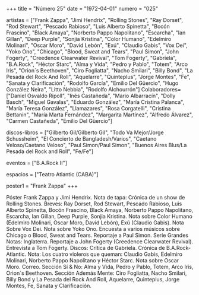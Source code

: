 +++
title = "Número 25"
date = "1972-04-01"
numero = "025"

artistas = ["Frank Zappa", "Jimi Hendrix", "Rolling Stones", "Ray Dorset", "Rod Stewart", "Pescado Rabioso", "Luis Alberto Spinetta", "Bocón Frascino", "Black Amaya", "Norberto Pappo Napolitano", "Escarcha", "Ian Gillan", "Deep Purple", "Sonjia Kristina", "Color Humano", "Edelmiro Molinari", "Oscar Moro", "David Lebón", "Exú", "Claudio Gabis", "Vox Dei", "Yoko Ono", "Chicago", "Blood, Sweat and Tears", "Paul Simon", "John Fogerty", "Creedence Clearwater Revival", "Tom Fogerty", "Gabriela", "B.A.Rock", "Héctor Starc", "Alma y Vida", "Pedro y Pablo", "Totem", "Arco Iris", "Orion´s Beethoven", "Ciro Fogliatta", "Nacho Smilari", "Billy Bond", "La Pesada del Rock And Roll", "Aquelarre", "Quinteplus", "Jorge Montes", "Fe", "Sanata y Clarificación", "Rodolfo García", "Emilio Del Güercio", "Hugo González Neira", "Litto Nebbia", "Rodolfo Alchourrón"]
Colaboradores= ["Daniel Osvaldo Ripoll", "Inés Castañeda", "Mario Albarracín", "Dolly Basch", "Miguel Gavalas", "Eduardo González", "María Cristina Palanca", "María Teresa González", "Llamazares", "Rosa Corgatelli", "Cristina Bettanin", "María Marta Fernández", "Margarita Martínez", "Alfredo Álvarez", "Carmen Castañeda", "Emilio Del Güercio"]

discos-libros = ["Gilberto Gil/Gilberto Gil", "Todo Va Mejor/Jorge Schussheim", "El Concierto de Bangladesh/Varios", "Caetano Veloso/Caetano Veloso", "Paul Simon/Paul Simon", "Buenos Aires Blus/La Pesada del Rock and Roll", "Fe/Fe"]

eventos = ["B.A.Rock II"]

espacios = ["Teatro Atlantic (CABA)"]

poster1 = "Frank Zappa"
+++

Póster Frank Zappa y Jimi Hendrix. Nota de tapa: Crónica de un show de Rolling Stones. Breves: Ray Dorset, Rod Stewart, Pescado Rabioso, Luis Alberto Spinetta, Bocón Frascino, Black Amaya, Norberto Pappo Napolitano, Escarcha, Ian Gillan, Deep Purple, Sonjia Kristina. Nota sobre Color Humano (Edelmiro Molinari, Oscar Moro, David Lebón), Exú (Claudio Gabis). Nota Sobre Vox Dei. Nota sobre Yoko Ono. Encuesta a varios músicos sobre Chicago o Blood, Sweat and Tears. Reportaje a Paul Simon. Serie Grandes Notas: Inglaterra. Reportaje a John Fogerty (Creedence Clearwater Revival). Entrevista a Tom Fogerty. Discos: Crítica de Gabriela. Crónica de B.A.Rock-Atlantic. Nota: Los cuatro violeros que queman: Claudio Gabis, Edelmiro Molinari, Norberto Pappo Napolitano y Héctor Starc. Nota sobre Oscar Moro. Correo. Sección Sí & No: Alma y Vida, Pedro y Pablo, Totem, Arco Iris, Orion´s Beethoven. Sección Además Mente: Ciro Fogliatta, Nacho Smilari, Billy Bond y La Pesada del Rock And Roll, Aquelarre, Quinteplus, Jorge Montes, Fe, Sanata y Clarificación. 

